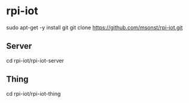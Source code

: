 # rpi-iot

sudo apt-get -y install git
git clone https://github.com/msonst/rpi-iot.git

## Server
cd rpi-iot/rpi-iot-server

## Thing
cd rpi-iot/rpi-iot-thing